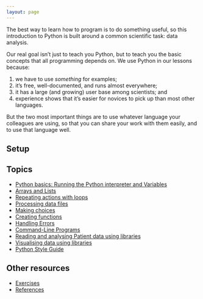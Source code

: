 ```yaml
---
layout: page
---
```


The best way to learn how to program is to do something useful, so this introduction to Python is built around a common scientific task: data analysis.

Our real goal isn’t just to teach you Python, but to teach you the basic concepts that all programming depends on. We use Python in our lessons because:

1. we have to use *something* for examples;
2. it’s free, well-documented, and runs almost everywhere;
3. it has a large (and growing) user base among scientists; and
4. experience shows that it’s easier for novices to pick up than most other languages.

But the two most important things are to use whatever language your colleagues are using, so that you can share your work with them easily, and to use that language well.

## Setup


## Topics

*  [Python basics: Running the Python interpreter and Variables](https://southampton-rsg.github.io/swc-python-novice-websci/01-basic/index.html)
*  [Arrays and Lists](https://southampton-rsg.github.io/swc-python-novice-websci/02-lists/index.html)
*  [Repeating actions with loops](https://southampton-rsg.github.io/swc-python-novice-websci/03-loops/index.html)
*  [Processing data files](https://southampton-rsg.github.io/swc-python-novice-websci/04-files/index.html)
*  [Making choices](https://southampton-rsg.github.io/swc-python-novice-websci/05-cond/index.html)
*  [Creating functions](https://southampton-rsg.github.io/swc-python-novice-websci/06-functions/index.html)
*  [Handling Errors](https://southampton-rsg.github.io/swc-python-novice-websci/07-errors/index.html)
*  [Command-Line Programs](https://southampton-rsg.github.io/swc-python-novice-websci/08-cmdline/index.html)
*  [Reading and analysing Patient data using libraries](https://southampton-rsg.github.io/swc-python-novice-websci/09-numpy/index.html)
*  [Visualising data using libraries](https://southampton-rsg.github.io/swc-python-novice-websci/10-matplotlib/index.html)
*  [Python Style Guide](https://southampton-rsg.github.io/swc-python-novice-websci/11-Python-style-guide/index.html)

## Other resources
*  [Exercises](https://southampton-rsg.github.io/swc-python-novice-websci/Challenges/index.html)
*  [References](https://southampton-rsg.github.io/swc-python-novice-websci/reference/index.html)

